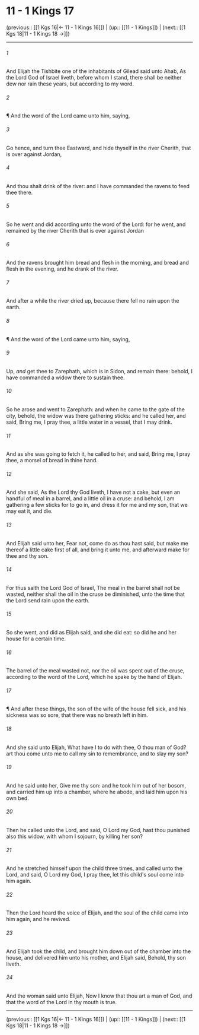 # 11 - 1 Kings 17

(previous:: [[1 Kgs 16|← 11 - 1 Kings 16]]) | (up:: [[11 - 1 Kings]]) | (next:: [[1 Kgs 18|11 - 1 Kings 18 →]])

***


###### 1 
And Elijah the Tishbite one of the inhabitants of Gilead said unto Ahab, As the Lord God of Israel liveth, before whom I stand, there shall be neither dew nor rain these years, but according to my word. 

###### 2 
¶ And the word of the Lord came unto him, saying, 

###### 3 
Go hence, and turn thee Eastward, and hide thyself in the river Cherith, that is over against Jordan, 

###### 4 
And thou shalt drink of the river: and I have commanded the ravens to feed thee there. 

###### 5 
So he went and did according unto the word of the Lord: for he went, and remained by the river Cherith that is over against Jordan 

###### 6 
And the ravens brought him bread and flesh in the morning, and bread and flesh in the evening, and he drank of the river. 

###### 7 
And after a while the river dried up, because there fell no rain upon the earth. 

###### 8 
¶ And the word of the Lord came unto him, saying, 

###### 9 
Up, _and_ get thee to Zarephath, which is in Sidon, and remain there: behold, I have commanded a widow there to sustain thee. 

###### 10 
So he arose and went to Zarephath: and when he came to the gate of the city, behold, the widow was there gathering sticks: and he called her, and said, Bring me, I pray thee, a little water in a vessel, that I may drink. 

###### 11 
And as she was going to fetch it, he called to her, and said, Bring me, I pray thee, a morsel of bread in thine hand. 

###### 12 
And she said, As the Lord thy God liveth, I have not a cake, but even an handful of meal in a barrel, and a little oil in a cruse: and behold, I am gathering a few sticks for to go in, and dress it for me and my son, that we may eat it, and die. 

###### 13 
And Elijah said unto her, Fear not, come do as thou hast said, but make me thereof a little cake first of all, and bring it unto me, and afterward make for thee and thy son. 

###### 14 
For thus saith the Lord God of Israel, The meal in the barrel shall not be wasted, neither shall the oil in the cruse be diminished, unto the time that the Lord send rain upon the earth. 

###### 15 
So she went, and did as Elijah said, and she did eat: so did he and her house for a certain time. 

###### 16 
The barrel of the meal wasted not, nor the oil was spent out of the cruse, according to the word of the Lord, which he spake by the hand of Elijah. 

###### 17 
¶ And after these things, the son of the wife of the house fell sick, and his sickness was so sore, that there was no breath left in him. 

###### 18 
And she said unto Elijah, What have I to do with thee, O thou man of God? art thou come unto me to call my sin to remembrance, and to slay my son? 

###### 19 
And he said unto her, Give me thy son: and he took him out of her bosom, and carried him up into a chamber, where he abode, and laid him upon his own bed. 

###### 20 
Then he called unto the Lord, and said, O Lord my God, hast thou punished also this widow, with whom I sojourn, by killing her son? 

###### 21 
And he stretched himself upon the child three times, and called unto the Lord, and said, O Lord my God, I pray thee, let this child's soul come into him again. 

###### 22 
Then the Lord heard the voice of Elijah, and the soul of the child came into him again, and he revived. 

###### 23 
And Elijah took the child, and brought him down out of the chamber into the house, and delivered him unto his mother, and Elijah said, Behold, thy son liveth. 

###### 24 
And the woman said unto Elijah, Now I know that thou art a man of God, and that the word of the Lord in thy mouth is true.

***

(previous:: [[1 Kgs 16|← 11 - 1 Kings 16]]) | (up:: [[11 - 1 Kings]]) | (next:: [[1 Kgs 18|11 - 1 Kings 18 →]])
